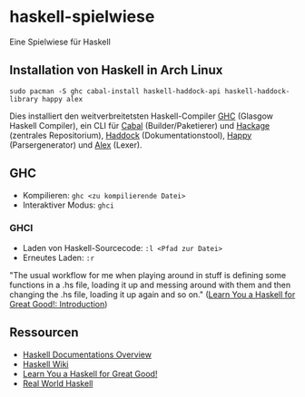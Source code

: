 # haskell-spielwiese
Eine Spielwiese für Haskell

## Installation von Haskell in Arch Linux

`sudo pacman -S ghc cabal-install haskell-haddock-api haskell-haddock-library happy alex`

Dies installiert den weitverbreitetsten Haskell-Compiler [GHC](https://www.haskell.org/ghc/) (Glasgow Haskell
Compiler), ein CLI für [Cabal](https://www.haskell.org/cabal/) (Builder/Paketierer) und [Hackage](https://hackage.haskell.org/) (zentrales Repositorium), [Haddock](https://www.haskell.org/haddock/) (Dokumentationstool), [Happy](https://www.haskell.org/happy/) (Parsergenerator) und [Alex](https://www.haskell.org/alex/) (Lexer).

## GHC

* Kompilieren: `ghc <zu kompilierende Datei>`
* Interaktiver Modus: `ghci`

### GHCI

* Laden von Haskell-Sourcecode: `:l <Pfad zur Datei>`
* Erneutes Laden: `:r`

"The usual workflow for me when playing around in stuff is defining some
functions in a .hs file, loading it up and messing around with them and then
changing the .hs file, loading it up again and so on." ([Learn You a Haskell for
Great Good!: Introduction](http://learnyouahaskell.com/introduction))

## Ressourcen
* [Haskell Documentations Overview](https://www.haskell.org/documentation)
* [Haskell Wiki](https://wiki.haskell.org)
* [Learn You a Haskell for Great Good!](http://learnyouahaskell.com)
* [Real World Haskell](http://book.realworldhaskell.org)
